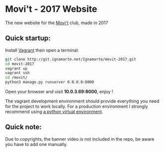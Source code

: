 # Movi't - 2017 Website

The new website for the [Movi't](https://movit.resel.fr) club, made in 2017

## Quick startup:

Install [Vagrant](https://www.vagrantup.com/) then open a terminal:

```bash
git clone http://git.ignamarte.net/Ignamarte/movit-2017.git
cd movit-2017
vagrant up
vagrant ssh
cd /movit/
python3 manage.py runserver 0.0.0.0:8000
```

Open your browser and visit **10.0.3.69:8000**, enjoy !

The vagrant development environment should provide everything you need for the project to work locally. For a production environment I strongly recommend using [a python virtual environment](https://virtualenv.pypa.io/en/stable/).

## Quick note:
Due to copyrights, the banner video is not included in the repo, be aware you have to add one manually.
